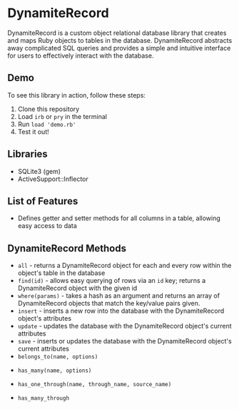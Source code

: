 # DynamiteRecord

DynamiteRecord is a custom object relational database library that creates and maps Ruby objects to tables in the database. DynamiteRecord abstracts away complicated SQL queries and provides a simple and intuitive interface for users to effectively interact with the database.

## Demo
To see this library in action, follow these steps:
1. Clone this repository
2. Load `irb` or `pry` in the terminal
3. Run `load 'demo.rb'`
4. Test it out!

## Libraries
* SQLite3 (gem)
* ActiveSupport::Inflector

## List of Features
* Defines getter and setter methods for all columns in a table, allowing easy access to data

## DynamiteRecord Methods
* `all` - returns a DynamiteRecord object for each and every row within the object's table in the database
* `find(id)` - allows easy querying of rows via an `id` key; returns a DynamiteRecord object with the given id
* `where(params)` - takes a hash as an argument and returns an array of DynamiteRecord objects that match the key/value pairs given.
* `insert` - inserts a new row into the database with the DynamiteRecord object's attributes
* `update` - updates the database with the DynamiteRecord object's current attributes
* `save` - inserts or updates the database with the DynamiteRecord object's current attributes
* `belongs_to(name, options)`
 <!-- - creates a BelongsToOptions instance to create an association between two database tables; then, it creates an association with 'name' to access the associated object -->
* `has_many(name, options)`
<!-- - creates an HasManyOptions instance to create an association between two database tables; then, it creates an association with 'name' to access the associated objects -->
* `has_one_through(name, through_name, source_name)`
 <!-- - creates an association between two objects through an existing assocation. Goes through two ::belongs_to methods in order to access the associated object. Then, defines a method as an association with 'name' to access the associated object. -->
* `has_many_through`
